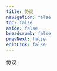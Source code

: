 ```yaml
---
title: 协议
navigation: false
toc: false
aside: false
breadcrumb: false
prevNext: false
editLink: false
---
```

协议